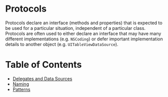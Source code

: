 # Protocols

Protocols declare an interface (methods and properties) that is expected to be used for a particular situation, independent of a particular class. Protocols are often used to either declare an interface that may have many different implementations (e.g. `NSCoding`) or defer important implementation details to another object (e.g. `UITableViewDataSource`).

# Table of Contents

 * [Delegates and Data Sources](Protocols/DelegatesAndDataSources.md)
 * [Naming](Protocols/Naming.md)
 * [Patterns](Protocols/Patterns.md)
